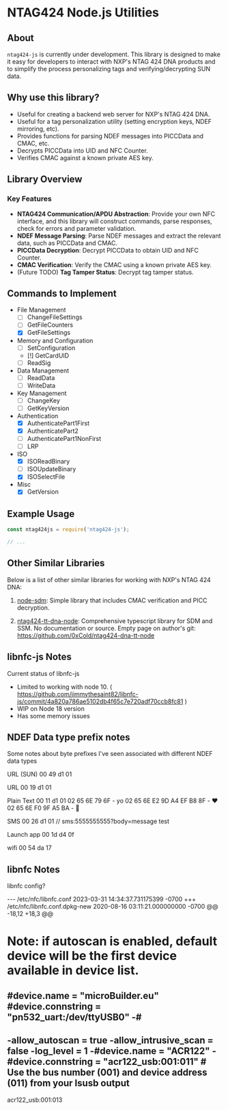 # NTAG424 Node.js Utilities

## About

`ntag424-js` is currently under development. This library is designed to make it easy for developers to interact with NXP's NTAG 424 DNA products and to simplify the process personalizing tags and verifying/decrypting SUN data.

## Why use this library?

- Useful for creating a backend web server for NXP's NTAG 424 DNA.
- Useful for a tag personalization utility (setting encryption keys, NDEF mirroring, etc).
- Provides functions for parsing NDEF messages into PICCData and CMAC, etc.
- Decrypts PICCData into UID and NFC Counter.
- Verifies CMAC against a known private AES key.

## Library Overview

### Key Features

- **NTAG424 Communication/APDU Abstraction**: Provide your own NFC interface, and this library will construct commands, parse responses, check for errors and parameter validation.
- **NDEF Message Parsing**: Parse NDEF messages and extract the relevant data, such as PICCData and CMAC.
- **PICCData Decryption**: Decrypt PICCData to obtain UID and NFC Counter.
- **CMAC Verification**: Verify the CMAC using a known private AES key.
- (Future TODO) **Tag Tamper Status**: Decrypt tag tamper status.

## Commands to Implement
  - File Management
    - [ ] ChangeFileSettings
    - [ ] GetFileCounters
    - [x] GetFileSettings
  - Memory and Configuration
    - [ ] SetConfiguration
    - [!] GetCardUID
    - [ ] ReadSig
  - Data Management
    - [ ] ReadData
    - [ ] WriteData
  - Key Management
    - [ ] ChangeKey
    - [ ] GetKeyVersion
  - Authentication
    - [x] AuthenticatePart1First
    - [x] AuthenticatePart2
    - [ ] AuthenticatePart1NonFirst
    - [ ] LRP
  - ISO
    - [x] ISOReadBinary
    - [ ] ISOUpdateBinary
    - [x] ISOSelectFile
  - Misc
    - [x] GetVersion

## Example Usage

```javascript
const ntag424js = require('ntag424-js');

// ...
```

## Other Similar Libraries

Below is a list of other similar libraries for working with NXP's NTAG 424 DNA:

1. [node-sdm](https://www.npmjs.com/package/node-sdm): Simple library that includes CMAC verification and PICC decryption. 

1. [ntag424-tt-dna-node](https://www.npmjs.com/package/ntag424-tt-dna-node): Comprehensive typescript library for SDM and SSM. No documentation or source. Empty page on author's git: https://github.com/0xCold/ntag424-dna-tt-node


## libnfc-js Notes
Current status of libnfc-js
 - Limited to working with node 10.
 ( https://github.com/jimmythesaint82/libnfc-js/commit/4a820a786ae5102db4f65c7e720adf70ccb8fc81 )
 - WIP on Node 18 version
  - Has some memory issues

## NDEF Data type prefix notes
Some notes about byte prefixes I've seen associated with different NDEF data types

URL (SUN)
00 49 d1 01

URL
00 19 d1 01

Plain Text
00 11 d1 01
02 65 6E 79 6F - yo
02 65 6E E2 9D A4 EF B8 8F - ❤️
02 65 6E F0 9F A5 BA - 🥺

SMS
00 26 d1 01
// sms:5555555555?body=message test

Launch app
00 1d d4 0f

wifi
00 54 da 17

## libnfc Notes
libnfc config?

--- /etc/nfc/libnfc.conf	2023-03-31 14:34:37.731175399 -0700
+++ /etc/nfc/libnfc.conf.dpkg-new	2020-08-16 03:11:21.000000000 -0700
@@ -18,12 +18,3 @@
 # Note: if autoscan is enabled, default device will be the first device available in device list.
 #device.name = "microBuilder.eu"
 #device.connstring = "pn532_uart:/dev/ttyUSB0"
-#
-
-allow_autoscan = true
-allow_intrusive_scan = false
-log_level = 1
-#device.name = "ACR122"
-#device.connstring = "acr122_usb:001:011" # Use the bus number (001) and device address (011) from your lsusb output
-

acr122_usb:001:013